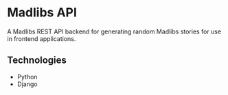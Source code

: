 # Madlibs API

A Madlibs REST API backend for generating random Madlibs stories for use in frontend applications.

## Technologies
- Python
- Django